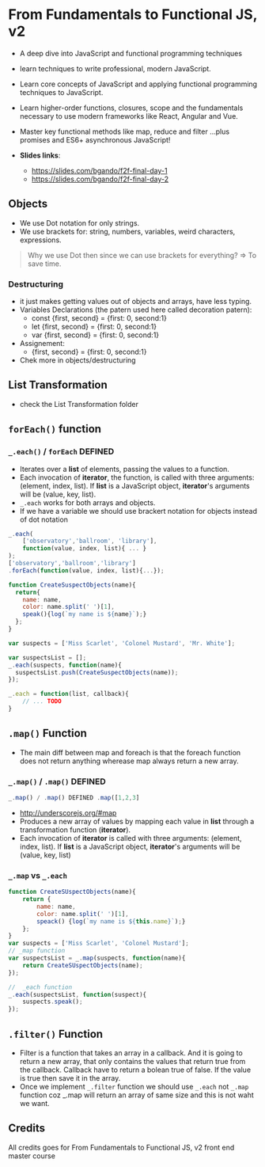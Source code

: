 # From Fundamentals to Functional JS, v2

- A deep dive into JavaScript and functional programming techniques
- learn techniques to write professional, modern JavaScript.
- Learn core concepts of JavaScript and applying functional programming techniques to JavaScript.
- Learn higher-order functions, closures, scope and the fundamentals necessary to use modern frameworks like React, Angular and Vue.
- Master key functional methods like map, reduce and filter ...plus promises and ES6+ asynchronous JavaScript!

- **Slides links**:
  - https://slides.com/bgando/f2f-final-day-1
  - https://slides.com/bgando/f2f-final-day-2

## Objects

- We use Dot notation for only strings.
- We use brackets for: string, numbers, variables, weird characters, expressions.

> Why we use Dot then since we can use brackets for everything? =>  To save time.

### Destructuring

- it just makes getting values out of objects and arrays, have less typing.
- Variables Declarations (the patern used here called decoration patern):
  - const {first, second} = {first: 0, second:1}
  - let {first, second} = {first: 0, second:1}
  - var {first, second} = {first: 0, second:1}
- Assignement:
  - {first, second} = {first: 0, second:1}
- Chek more in objects/destructuring

## List Transformation

- check the List Transformation folder

## `forEach()` function

### `_.each()` / `forEach` DEFINED

- Iterates over a **list** of elements, passing the values to a function.
- Each invocation of **iterator**, the function, is called with three arguments: (element, index, list). If **list** is a JavaScript object, **iterator**'s arguments will be (value, key, list).
- `_.each` works for both arrays and objects.
- If we have a variable we should use brackert notation for objects instead of dot notation

```javascript
_.each(
    ['observatory','ballroom', 'library'],
    function(value, index, list){ ... }
);
['observatory','ballroom','library']
.forEach(function(value, index, list){...});
```

```javascript
function CreateSuspectObjects(name){
  return{
    name: name,
    color: name.split(' ')[1],
    speak(){log(`my name is ${name}`);}
  };
}

var suspects = ['Miss Scarlet', 'Colonel Mustard', 'Mr. White'];

var suspectsList = [];
_.each(suspects, function(name){
  suspectsList.push(CreateSuspectObjects(name));
});
```

```javascript
_.each = function(list, callback){
    // ... TODO
}
```

## `.map()` Function

- The main diff between map and foreach is that the foreach function does not return anything wherease map always return a new array.

### `_.map()` / `.map()` DEFINED

```javascript
_.map() / .map() DEFINED .map([1,2,3]
```

- http://underscorejs.org/#map
- Produces a new array of values by mapping each value in **list** through a transformation function (**iterator**).
- Each invocation of **iterator** is called with three arguments: (element, index, list). If **list** is a JavaScript object, **iterator**'s arguments will be (value, key, list)

### `_.map` vs `_.each`

```javascript
function CreateSUspectObjects(name){
    return {
        name: name,
        color: name.split(' ')[1],
        speack() {log(`my name is ${this.name}`);}
    };
}
var suspects = ['Miss Scarlet', 'Colonel Mustard'];
// _map function
var suspectsList = _.map(suspects, function(name){
    return CreateSUspectObjects(name);
});

//  _each function
_.each(suspectsList, function(suspect){
    suspects.speak();
});
```

## `.filter()` Function

- Filter is a function that takes an array in a callback. And it is going to return a new array, that only contains the values that return true from the callback. Callback have to return a bolean true of false. If the value is true then save it in the array.
- Once we implement `_.filter` function we should use `_.each` not `_.map` function coz _.map will return an array of same size and this is not waht we want.

## Credits

All credits goes for From Fundamentals to Functional JS, v2 front end master course
